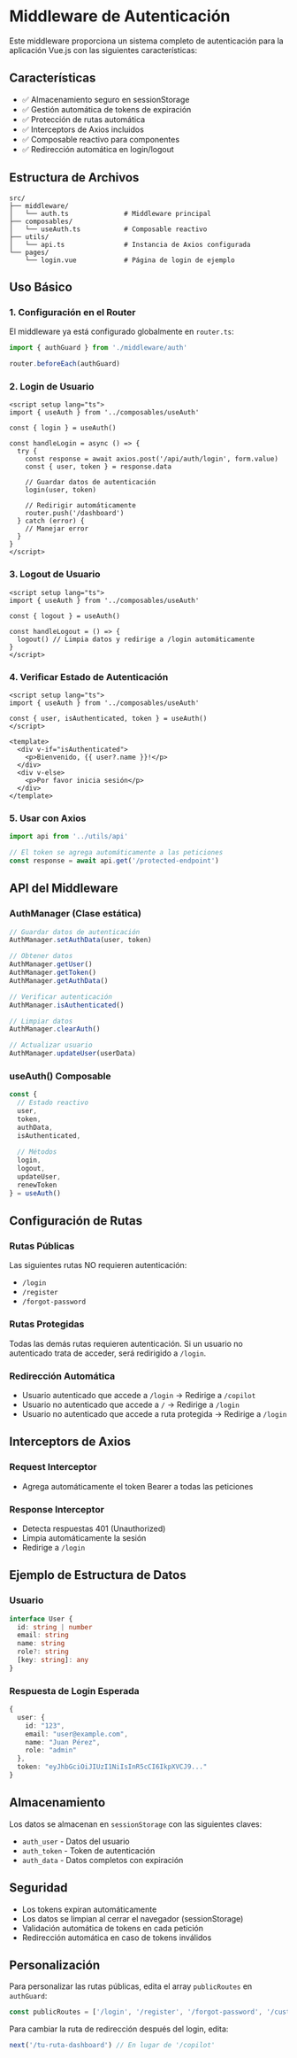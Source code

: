 # Middleware de Autenticación

Este middleware proporciona un sistema completo de autenticación para la aplicación Vue.js con las siguientes características:

## Características

- ✅ Almacenamiento seguro en sessionStorage
- ✅ Gestión automática de tokens de expiración
- ✅ Protección de rutas automática
- ✅ Interceptors de Axios incluidos
- ✅ Composable reactivo para componentes
- ✅ Redirección automática en login/logout

## Estructura de Archivos

```
src/
├── middleware/
│   └── auth.ts              # Middleware principal
├── composables/
│   └── useAuth.ts           # Composable reactivo
├── utils/
│   └── api.ts               # Instancia de Axios configurada
└── pages/
    └── login.vue            # Página de login de ejemplo
```

## Uso Básico

### 1. Configuración en el Router

El middleware ya está configurado globalmente en `router.ts`:

```typescript
import { authGuard } from './middleware/auth'

router.beforeEach(authGuard)
```

### 2. Login de Usuario

```vue
<script setup lang="ts">
import { useAuth } from '../composables/useAuth'

const { login } = useAuth()

const handleLogin = async () => {
  try {
    const response = await axios.post('/api/auth/login', form.value)
    const { user, token } = response.data
    
    // Guardar datos de autenticación
    login(user, token)
    
    // Redirigir automáticamente
    router.push('/dashboard')
  } catch (error) {
    // Manejar error
  }
}
</script>
```

### 3. Logout de Usuario

```vue
<script setup lang="ts">
import { useAuth } from '../composables/useAuth'

const { logout } = useAuth()

const handleLogout = () => {
  logout() // Limpia datos y redirige a /login automáticamente
}
</script>
```

### 4. Verificar Estado de Autenticación

```vue
<script setup lang="ts">
import { useAuth } from '../composables/useAuth'

const { user, isAuthenticated, token } = useAuth()
</script>

<template>
  <div v-if="isAuthenticated">
    <p>Bienvenido, {{ user?.name }}!</p>
  </div>
  <div v-else>
    <p>Por favor inicia sesión</p>
  </div>
</template>
```

### 5. Usar con Axios

```typescript
import api from '../utils/api'

// El token se agrega automáticamente a las peticiones
const response = await api.get('/protected-endpoint')
```

## API del Middleware

### AuthManager (Clase estática)

```typescript
// Guardar datos de autenticación
AuthManager.setAuthData(user, token)

// Obtener datos
AuthManager.getUser()
AuthManager.getToken()
AuthManager.getAuthData()

// Verificar autenticación
AuthManager.isAuthenticated()

// Limpiar datos
AuthManager.clearAuth()

// Actualizar usuario
AuthManager.updateUser(userData)

```

### useAuth() Composable

```typescript
const {
  // Estado reactivo
  user,
  token,
  authData,
  isAuthenticated,
  
  // Métodos
  login,
  logout,
  updateUser,
  renewToken
} = useAuth()
```

## Configuración de Rutas

### Rutas Públicas

Las siguientes rutas NO requieren autenticación:
- `/login`
- `/register`  
- `/forgot-password`

### Rutas Protegidas

Todas las demás rutas requieren autenticación. Si un usuario no autenticado trata de acceder, será redirigido a `/login`.

### Redirección Automática

- Usuario autenticado que accede a `/login` → Redirige a `/copilot`
- Usuario no autenticado que accede a `/` → Redirige a `/login`
- Usuario no autenticado que accede a ruta protegida → Redirige a `/login`

## Interceptors de Axios

### Request Interceptor
- Agrega automáticamente el token Bearer a todas las peticiones

### Response Interceptor  
- Detecta respuestas 401 (Unauthorized)
- Limpia automáticamente la sesión
- Redirige a `/login`

## Ejemplo de Estructura de Datos

### Usuario
```typescript
interface User {
  id: string | number
  email: string
  name: string
  role?: string
  [key: string]: any
}
```

### Respuesta de Login Esperada
```typescript
{
  user: {
    id: "123",
    email: "user@example.com", 
    name: "Juan Pérez",
    role: "admin"
  },
  token: "eyJhbGciOiJIUzI1NiIsInR5cCI6IkpXVCJ9..."
}
```

## Almacenamiento

Los datos se almacenan en `sessionStorage` con las siguientes claves:
- `auth_user` - Datos del usuario
- `auth_token` - Token de autenticación  
- `auth_data` - Datos completos con expiración

## Seguridad

- Los tokens expiran automáticamente
- Los datos se limpian al cerrar el navegador (sessionStorage)
- Validación automática de tokens en cada petición
- Redirección automática en caso de tokens inválidos

## Personalización

Para personalizar las rutas públicas, edita el array `publicRoutes` en `authGuard`:

```typescript
const publicRoutes = ['/login', '/register', '/forgot-password', '/custom-public-route']
```

Para cambiar la ruta de redirección después del login, edita:

```typescript
next('/tu-ruta-dashboard') // En lugar de '/copilot'
```
